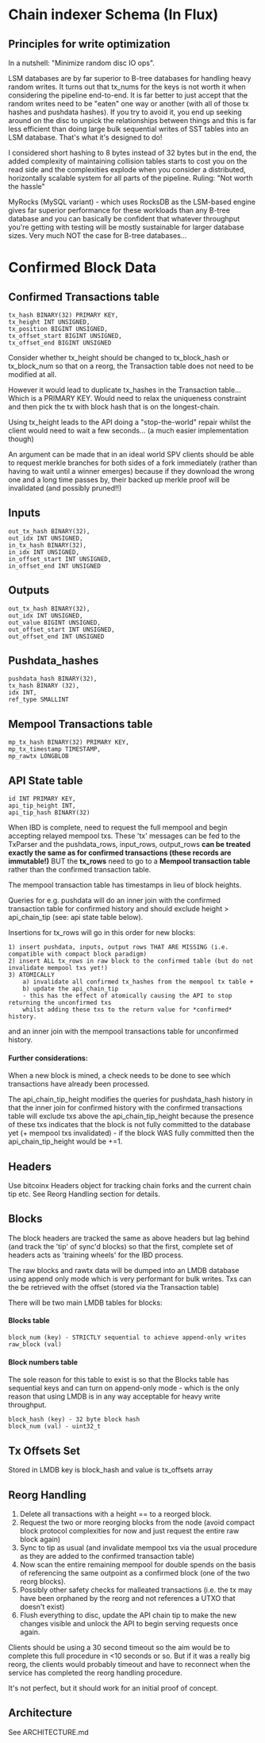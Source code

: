 # Chain indexer Schema (In Flux)

## Principles for write optimization

In a nutshell: "Minimize random disc IO ops".

LSM databases are by far superior to B-tree databases for handling
heavy random writes. It turns out that tx_nums for the keys is not worth it
when considering the pipeline end-to-end. It is far better to just accept that 
the random writes need to be "eaten" one way or another (with all of those tx 
hashes and pushdata hashes). If you try to avoid it, you end up seeking
around on the disc to unpick the relationships between things and this is far
less efficient than doing large bulk sequential writes of SST tables into an LSM
database. That's what it's designed to do!

I considered short hashing to 8 bytes instead of 32 bytes but in the end, the 
added complexity of maintaining collision tables starts to cost you on the read 
side and the complexities explode when you consider a distributed, horizontally
scalable system for all parts of the pipeline. Ruling: "Not worth the hassle"

MyRocks (MySQL variant) - which uses RocksDB as the LSM-based engine gives
far superior performance for these workloads than any B-tree database and 
you can basically be confident that whatever throughput you're getting with
testing will be mostly sustainable for larger database sizes. Very much NOT
the case for B-tree databases...

# Confirmed Block Data

## Confirmed Transactions table

    tx_hash BINARY(32) PRIMARY KEY,
    tx_height INT UNSIGNED,
    tx_position BIGINT UNSIGNED,
    tx_offset_start BIGINT UNSIGNED,
    tx_offset_end BIGINT UNSIGNED

Consider whether tx_height should be changed to tx_block_hash or tx_block_num
so that on a reorg, the Transaction table does not need to be modified at all.

However it would lead to duplicate tx_hashes in the Transaction table...
Which is a PRIMARY KEY. Would need to relax the uniqueness constraint
and then pick the tx with block hash that is on the longest-chain.

Using tx_height leads to the API doing a "stop-the-world" repair whilst the
client would need to wait a few seconds... (a much easier implementation 
though)

An argument can be made that in an ideal world SPV clients should be able
to request merkle branches for both sides of a fork immediately (rather than
having to wait until a winner emerges) because if they download
the wrong one and a long time passes by, their backed up merkle proof will
be invalidated (and possibly pruned!!)

## Inputs

    out_tx_hash BINARY(32),
    out_idx INT UNSIGNED,
    in_tx_hash BINARY(32),
    in_idx INT UNSIGNED,
    in_offset_start INT UNSIGNED,
    in_offset_end INT UNSIGNED

## Outputs

    out_tx_hash BINARY(32),
    out_idx INT UNSIGNED,
    out_value BIGINT UNSIGNED,
    out_offset_start INT UNSIGNED,
    out_offset_end INT UNSIGNED

## Pushdata_hashes

    pushdata_hash BINARY(32),
    tx_hash BINARY (32),
    idx INT,
    ref_type SMALLINT
    
## Mempool Transactions table

    mp_tx_hash BINARY(32) PRIMARY KEY,
    mp_tx_timestamp TIMESTAMP,
    mp_rawtx LONGBLOB

## API State table

    id INT PRIMARY KEY,
    api_tip_height INT,
    api_tip_hash BINARY(32)

When IBD is complete, need to request the full mempool and begin accepting relayed mempool txs.
These 'tx' messages can be fed to the TxParser and the pushdata_rows, input_rows, output_rows
**can be treated exactly the same as for confirmed transactions (these records are immutable!)**
BUT the **tx_rows** need to go to a **Mempool transaction table** rather than the confirmed transaction table. 

The mempool transaction table has timestamps in lieu of block heights.

Queries for e.g. pushdata will do an inner join with the confirmed transaction table for confirmed history
and should exclude height > api_chain_tip (see: api state table below).

Insertions for tx_rows will go in this order for new blocks:
    
    1) insert pushdata, inputs, output rows THAT ARE MISSING (i.e. compatible with compact block paradigm)
    2) insert ALL tx_rows in raw block to the confirmed table (but do not invalidate mempool txs yet!)
    3) ATOMICALLY 
        a) invalidate all confirmed tx_hashes from the mempool tx table + 
        b) update the api_chain_tip
        - this has the effect of atomically causing the API to stop returning the unconfirmed txs
        whilst adding these txs to the return value for *confirmed* history.

and an inner join with the mempool transactions table for unconfirmed history.

#### Further considerations:
When a new block is mined, a check needs to be done to see which transactions 
have already been processed.

The api_chain_tip_height modifies the queries for pushdata_hash history in that the inner join for confirmed history
with the confirmed transactions table will exclude txs above the api_chain_tip_height because the presence of these
txs indicates that the block is not fully committed to the database yet (+ mempool txs invalidated) - if the block
WAS fully committed then the api_chain_tip_height would be +=1.


## Headers
Use bitcoinx Headers object for tracking chain forks and the current chain tip etc.
See Reorg Handling section for details.

## Blocks
The block headers are tracked the same as above headers but lag behind (and track the 'tip' of sync'd blocks) so 
that the first, complete set of headers acts as 'training wheels' for the IBD process.

The raw blocks and rawtx data will be dumped into an LMDB database using append only mode which is very performant 
for bulk writes. Txs can the be retrieved with the offset (stored via the Transaction table)

There will be two main LMDB tables for blocks:

#### Blocks table

    block_num (key) - STRICTLY sequential to achieve append-only writes
    raw_block (val)

#### Block numbers table
The sole reason for this table to exist is so that the Blocks table has sequential keys 
and can turn on append-only mode - which is the only reason that using LMDB is in any way acceptable for
heavy write throughput.

    block_hash (key) - 32 byte block hash
    block_num (val) - uint32_t
    
## Tx Offsets Set
Stored in LMDB key is block_hash and value is tx_offsets array

## Reorg Handling
1. Delete all transactions with a height == to a reorged block.
2. Request the two or more reorging blocks from the node (avoid compact block 
protocol complexities for now and just request the entire raw block again)
3. Sync to tip as usual (and invalidate mempool txs via the usual procedure
as they are added to the confirmed transaction table)
4. Now scan the entire remaining mempool for double spends on the basis of
referencing the same outpoint as a confirmed block (one of the two reorg blocks).
5. Possibly other safety checks for malleated transactions (i.e. the tx may
have been orphaned by the reorg and not references a UTXO that doesn't exist)
6. Flush everything to disc, update the API chain tip to make the new
changes visible and unlock the API to begin serving requests once again.

Clients should be using a 30 second timeout so the aim would be to complete this
full procedure in <10 seconds or so. But if it 
was a really big reorg, the clients would probably timeout and have to reconnect 
when the service has completed the reorg handling procedure. 

It's not perfect, but it should work for an initial proof of concept.

## Architecture

See ARCHITECTURE.md
